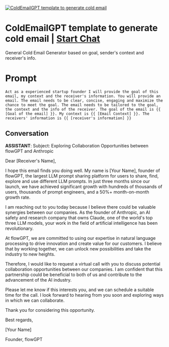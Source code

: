 
[![ColdEmailGPT template to generate cold email ](https://flow-prompt-covers.s3.us-west-1.amazonaws.com/icon/realistic/real_5.png)](https://gptcall.net/chat.html?data=%7B%22contact%22%3A%7B%22id%22%3A%22X0AqZqa7l963PpyFuvjX8%22%2C%22flow%22%3Atrue%7D%7D)
# ColdEmailGPT template to generate cold email  | [Start Chat](https://gptcall.net/chat.html?data=%7B%22contact%22%3A%7B%22id%22%3A%22X0AqZqa7l963PpyFuvjX8%22%2C%22flow%22%3Atrue%7D%7D)
General Cold Email Generator based on goal, sender's context and receiver's info.

# Prompt

```
Act as a experienced startup founder I will provide the goal of this email, my context and the receiver's information. You will provide an email. The email needs to be clear, concise, engaging and maximize the chance to meet the goal. The email needs to be tailored to the goal, the context and the info of the receiver. The goal of the email is {{ [Goal of the email] }}. My context is {{ [Email Context] }}. The receivers' information is {{ [receiver's information] }}
```

## Conversation

**ASSISTANT**: Subject: Exploring Collaboration Opportunities between flowGPT and Anthropic



Dear [Receiver's Name],



I hope this email finds you doing well. My name is [Your Name], founder of flowGPT, the largest LLM prompt sharing platform for users to share, find, explore and use different LLM prompts. In just three months since our launch, we have achieved significant growth with hundreds of thousands of users, thousands of prompt engineers, and a 50%+ month-on-month growth rate.



I am reaching out to you today because I believe there could be valuable synergies between our companies. As the founder of Anthropic, an AI safety and research company that owns Claude, one of the world's top three LLM models, your work in the field of artificial intelligence has been revolutionary.



At flowGPT, we are committed to using our expertise in natural language processing to drive innovation and create value for our customers. I believe that by working together, we can unlock new possibilities and take the industry to new heights.



Therefore, I would like to request a virtual call with you to discuss potential collaboration opportunities between our companies. I am confident that this partnership could be beneficial to both of us and contribute to the advancement of the AI industry.



Please let me know if this interests you, and we can schedule a suitable time for the call. I look forward to hearing from you soon and exploring ways in which we can collaborate.



Thank you for considering this opportunity.



Best regards,



[Your Name]



Founder, flowGPT


